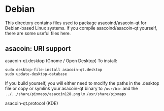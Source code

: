 
Debian
====================
This directory contains files used to package asacoind/asacoin-qt
for Debian-based Linux systems. If you compile asacoind/asacoin-qt yourself, there are some useful files here.

## asacoin: URI support ##


asacoin-qt.desktop  (Gnome / Open Desktop)
To install:

	sudo desktop-file-install asacoin-qt.desktop
	sudo update-desktop-database

If you build yourself, you will either need to modify the paths in
the .desktop file or copy or symlink your asacoin-qt binary to `/usr/bin`
and the `../../share/pixmaps/asacoin128.png` to `/usr/share/pixmaps`

asacoin-qt.protocol (KDE)

